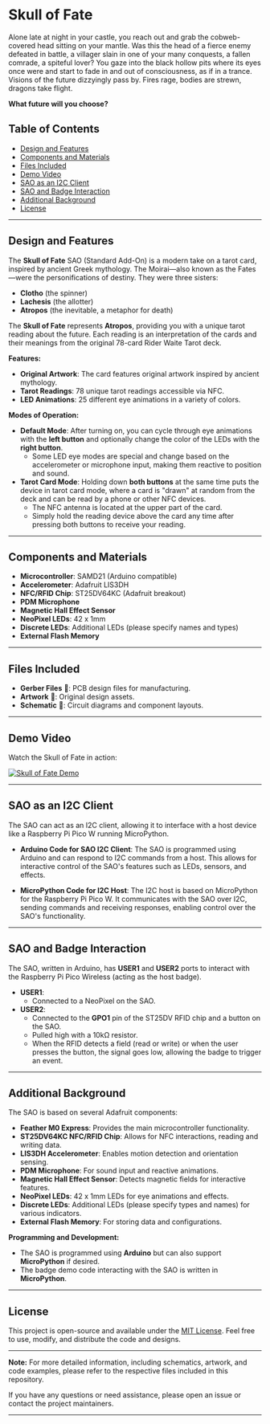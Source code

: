 # Skull of Fate

Alone late at night in your castle, you reach out and grab the cobweb-covered head sitting on your mantle. Was this the head of a fierce enemy defeated in battle, a villager slain in one of your many conquests, a fallen comrade, a spiteful lover? You gaze into the black hollow pits where its eyes once were and start to fade in and out of consciousness, as if in a trance. Visions of the future dizzyingly pass by. Fires rage, bodies are strewn, dragons take flight.

**What future will you choose?**

## Table of Contents

- [Design and Features](#design-and-features)
- [Components and Materials](#components-and-materials)
- [Files Included](#files-included)
- [Demo Video](#demo-video)
- [SAO as an I2C Client](#sao-as-an-i2c-client)
- [SAO and Badge Interaction](#sao-and-badge-interaction)
- [Additional Background](#additional-background)
- [License](#license)

---

## Design and Features

The **Skull of Fate** SAO (Standard Add-On) is a modern take on a tarot card, inspired by ancient Greek mythology. The Moirai—also known as the Fates—were the personifications of destiny. They were three sisters:

- **Clotho** (the spinner)
- **Lachesis** (the allotter)
- **Atropos** (the inevitable, a metaphor for death)

The **Skull of Fate** represents **Atropos**, providing you with a unique tarot reading about the future. Each reading is an interpretation of the cards and their meanings from the original 78-card Rider Waite Tarot deck.

**Features:**

- **Original Artwork**: The card features original artwork inspired by ancient mythology.
- **Tarot Readings**: 78 unique tarot readings accessible via NFC.
- **LED Animations**: 25 different eye animations in a variety of colors.

**Modes of Operation:**

- **Default Mode**: After turning on, you can cycle through eye animations with the **left button** and optionally change the color of the LEDs with the **right button**.
  - Some LED eye modes are special and change based on the accelerometer or microphone input, making them reactive to position and sound.
- **Tarot Card Mode**: Holding down **both buttons** at the same time puts the device in tarot card mode, where a card is "drawn" at random from the deck and can be read by a phone or other NFC devices.
  - The NFC antenna is located at the upper part of the card.
  - Simply hold the reading device above the card any time after pressing both buttons to receive your reading.

---

## Components and Materials

- **Microcontroller**: SAMD21 (Arduino compatible)
- **Accelerometer**: Adafruit LIS3DH
- **NFC/RFID Chip**: ST25DV64KC (Adafruit breakout)
- **PDM Microphone**
- **Magnetic Hall Effect Sensor**
- **NeoPixel LEDs**: 42 x 1mm
- **Discrete LEDs**: Additional LEDs (please specify names and types)
- **External Flash Memory**

---

## Files Included

- **Gerber Files** 🐹: PCB design files for manufacturing.
- **Artwork** 🎨: Original design assets.
- **Schematic** 📂: Circuit diagrams and component layouts.

---

## Demo Video

Watch the Skull of Fate in action:

[![Skull of Fate Demo](https://img.youtube.com/vi/K-RiMK6Kz78/0.jpg)](https://www.youtube.com/watch?v=K-RiMK6Kz78)

---

## SAO as an I2C Client

The SAO can act as an I2C client, allowing it to interface with a host device like a Raspberry Pi Pico W running MicroPython.

- **Arduino Code for SAO I2C Client**: The SAO is programmed using Arduino and can respond to I2C commands from a host. This allows for interactive control of the SAO's features such as LEDs, sensors, and effects.

- **MicroPython Code for I2C Host**: The I2C host is based on MicroPython for the Raspberry Pi Pico W. It communicates with the SAO over I2C, sending commands and receiving responses, enabling control over the SAO's functionality.

---

## SAO and Badge Interaction

The SAO, written in Arduino, has **USER1** and **USER2** ports to interact with the Raspberry Pi Pico Wireless (acting as the host badge).

- **USER1**:
  - Connected to a NeoPixel on the SAO.
- **USER2**:
  - Connected to the **GPO1** pin of the ST25DV RFID chip and a button on the SAO.
  - Pulled high with a 10kΩ resistor.
  - When the RFID detects a field (read or write) or when the user presses the button, the signal goes low, allowing the badge to trigger an event.

---

## Additional Background

The SAO is based on several Adafruit components:

- **Feather M0 Express**: Provides the main microcontroller functionality.
- **ST25DV64KC NFC/RFID Chip**: Allows for NFC interactions, reading and writing data.
- **LIS3DH Accelerometer**: Enables motion detection and orientation sensing.
- **PDM Microphone**: For sound input and reactive animations.
- **Magnetic Hall Effect Sensor**: Detects magnetic fields for interactive features.
- **NeoPixel LEDs**: 42 x 1mm LEDs for eye animations and effects.
- **Discrete LEDs**: Additional LEDs (please specify types and names) for various indicators.
- **External Flash Memory**: For storing data and configurations.

**Programming and Development:**

- The SAO is programmed using **Arduino** but can also support **MicroPython** if desired.
- The badge demo code interacting with the SAO is written in **MicroPython**.

---

## License

This project is open-source and available under the [MIT License](LICENSE). Feel free to use, modify, and distribute the code and designs.

---

**Note:** For more detailed information, including schematics, artwork, and code examples, please refer to the respective files included in this repository.

If you have any questions or need assistance, please open an issue or contact the project maintainers.

---
